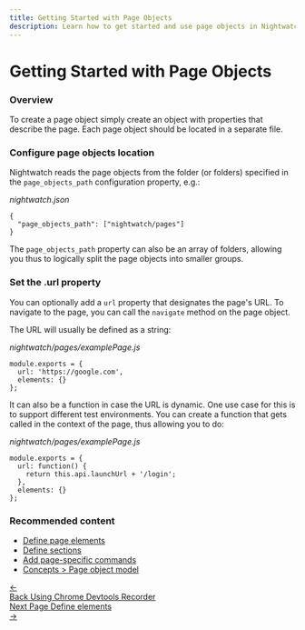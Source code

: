 ```yaml
---
title: Getting Started with Page Objects
description: Learn how to get started and use page objects in Nightwatch.
---
```


<div class="page-header"><h1>Getting Started with Page Objects</h1></div>

### Overview

To create a page object simply create an object with properties that describe the page. Each page object should be located in a separate file.

### Configure page objects location

Nightwatch reads the page objects from the folder (or folders) specified in the `page_objects_path` configuration property, e.g.:

<div class="sample-test">
<i>nightwatch.json</i><pre class="line-numbers"><code class="language-javascript">{
  "page_objects_path": ["nightwatch/pages"]
}
</code></pre></div>

The `page_objects_path` property can also be an array of folders, allowing you thus to logically split the page objects into smaller groups.


### Set the .url property

You can optionally add a `url` property that designates the page's URL. To navigate to the page, you can call the `navigate` method on the page object.

The URL will usually be defined as a string:

<div class="sample-test"><i>nightwatch/pages/examplePage.js</i>
<pre class="line-numbers" data-language="javascript"><code class="language-javascript">module.exports = {
  url: 'https://google.com',
  elements: {}
};
</code></pre>
</div>

It can also be a function in case the URL is dynamic. One use case for this is to support different test environments. You can create a function that gets called in the context of the page, thus allowing you to do:

<div class="sample-test"><i>nightwatch/pages/examplePage.js</i>
<pre class="line-numbers" data-language="javascript"><code class="language-javascript">module.exports = {
  url: function() { 
    return this.api.launchUrl + '/login'; 
  },
  elements: {}
};
</code></pre>
</div>

### Recommended content
- [Define page elements](/guide/using-page-objects/defining-elements.html)
- [Define sections](/guide/using-page-objects/defining-sections.html)
- [Add page-specific commands](/guide/using-page-objects/writing-page-specific-commands.html)
- [Concepts > Page object model](/guide/concepts/page-object-model.html)

 <div class="doc-pagination pt-40">
  <div class="previous">
    <a href="/guide/writing-tests/chrome-devtools-recorder.html">
      <span>←</span>
        <div class="d-flex flex-column">
          <span class="smallT">Back</span>
          <span class="bigT">Using Chrome Devtools Recorder</span>
        </div>
    </a>
  </div>
  <div class="next">
    <a href="/guide/using-page-objects/defining-elements.html">
        <div class="d-flex flex-column">
          <span class="smallT">Next Page</span>
          <span class="bigT">Define elements</span>
        </div>
        <span>→</span>
    </a>
  </div>
</div>